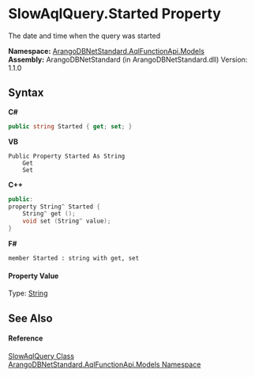 # SlowAqlQuery.Started Property 
 

The date and time when the query was started

**Namespace:**&nbsp;<a href="e03acbe1-782e-533e-7ffe-cd51613ed54f">ArangoDBNetStandard.AqlFunctionApi.Models</a><br />**Assembly:**&nbsp;ArangoDBNetStandard (in ArangoDBNetStandard.dll) Version: 1.1.0

## Syntax

**C#**<br />
``` C#
public string Started { get; set; }
```

**VB**<br />
``` VB
Public Property Started As String
	Get
	Set
```

**C++**<br />
``` C++
public:
property String^ Started {
	String^ get ();
	void set (String^ value);
}
```

**F#**<br />
``` F#
member Started : string with get, set

```


#### Property Value
Type: <a href="https://docs.microsoft.com/dotnet/api/system.string" target="_blank" rel="noopener noreferrer">String</a>

## See Also


#### Reference
<a href="ac9b823e-a019-db35-ab0b-188701666f97">SlowAqlQuery Class</a><br /><a href="e03acbe1-782e-533e-7ffe-cd51613ed54f">ArangoDBNetStandard.AqlFunctionApi.Models Namespace</a><br />